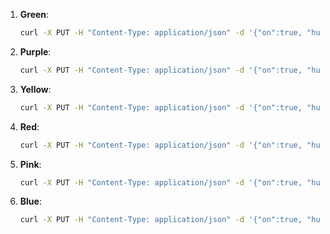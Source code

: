

1. **Green**:
   ```bash
   curl -X PUT -H "Content-Type: application/json" -d '{"on":true, "hue":21845, "sat":254}' http://10.0.0.109:80/api/token/groups/1/action
   ```

2. **Purple**:
   ```bash
   curl -X PUT -H "Content-Type: application/json" -d '{"on":true, "hue":54612, "sat":254}' http://10.0.0.109:80/api/token/groups/1/action
   ```

3. **Yellow**:
   ```bash
   curl -X PUT -H "Content-Type: application/json" -d '{"on":true, "hue":12750, "sat":254}' http://10.0.0.109:80/api/token/groups/1/action
   ```

4. **Red**:
   ```bash
   curl -X PUT -H "Content-Type: application/json" -d '{"on":true, "hue":0, "sat":254}' http://10.0.0.109:80/api/token/groups/1/action
   ```

5. **Pink**:
   ```bash
   curl -X PUT -H "Content-Type: application/json" -d '{"on":true, "hue":56100, "sat":254}' http://10.0.0.109:80/api/token/groups/1/action
   ```
   
6. **Blue**:
   ```bash
   curl -X PUT -H "Content-Type: application/json" -d '{"on":true, "hue":43690, "sat":254}' http://10.0.0.109:80/api/token/groups/1/action
   ```

